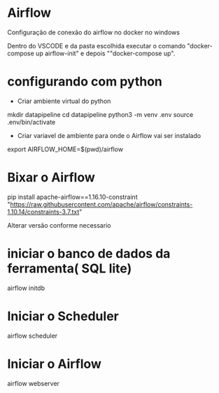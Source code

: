 # Airflow
Configuração de conexão do airflow no docker no windows


Dentro do VSCODE e da pasta escolhida  executar o comando "docker-compose up airflow-init" e depois ""docker-compose up".


# configurando com python 

- Criar ambiente virtual do python

mkdir datapipeline
cd datapipeline
python3 -m venv .env
source .env/bin/activate

- Criar variavel de ambiente para onde o Airflow vai ser instalado

export AIRFLOW_HOME=$(pwd)/airflow

# Bixar o Airflow 

pip install apache-airflow==1.16.10-constraint "https://raw.githubusercontent.com/apache/airflow/constraints-1.10.14/constraints-3.7.txt"

 Alterar versão conforme necessario
 
 # iniciar o banco de dados da ferramenta( SQL lite)
 
 airflow initdb
 
 # Iniciar o Scheduler
 
 airflow scheduler
 
 # Iniciar o Airflow 
 
 airflow webserver
